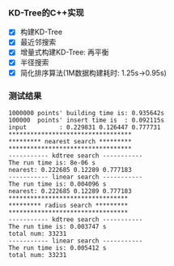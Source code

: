 ### KD-Tree的C++实现

- [x] 构建KD-Tree
- [x] 最近邻搜索
- [x] 增量式构建KD-Tree: 再平衡
- [x] 半径搜索
- [x] 简化排序算法(1M数据构建耗时: 1.25s->0.95s)

### 测试结果
```
1000000 points' building time is: 0.935642s
100000  points' insert time is  : 0.092115s
input         : 0.229831 0.126447 0.777731
**********************************
********* nearest search *********
**********************************
----------- kdtree search -----------
The run time is: 8e-06 s
nearest: 0.222685 0.12289 0.777183
----------- linear search -----------
The run time is: 0.004096 s
nearest: 0.222685 0.12289 0.777183
*********************************
********* radius search *********
*********************************
----------- kdtree search -----------
The run time is: 0.003747 s
total num: 33231
----------- linear search -----------
The run time is: 0.005412 s
total num: 33231
```
